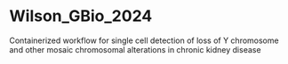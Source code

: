 # Wilson_GBio_2024
Containerized workflow for single cell detection of loss of Y chromosome and other mosaic chromosomal alterations in chronic kidney disease
